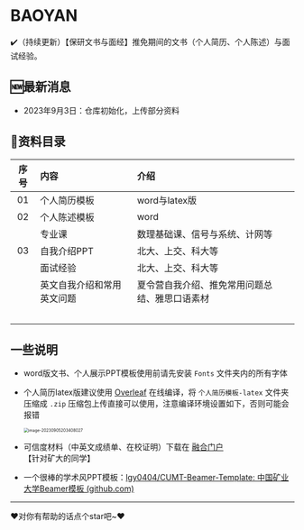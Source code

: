 # BAOYAN

✔️（持续更新）【保研文书与面经】推免期间的文书（个人简历、个人陈述）与面试经验。

## 🆕最新消息

- 2023年9月3日：仓库初始化，上传部分资料

	

## 📒资料目录

| 序号 | 内容                       | 介绍                                           |
| :--: | :------------------------- | :--------------------------------------------- |
|  01  | 个人简历模板               | word与latex版                                  |
|  02  | 个人陈述模板               | word                                           |
|      | 专业课                     | 数理基础课、信号与系统、计网等                 |
|  03  | 自我介绍PPT                | 北大、上交、科大等                             |
|      | 面试经验                   | 北大、上交、科大等                             |
|      | 英文自我介绍和常用英文问题 | 夏令营自我介绍、推免常用问题总结、雅思口语素材 |
|      |                            |                                                |
|      |                            |                                                |
|      |                            |                                                |
|      |                            |                                                |
|      |                            |                                                |









## 一些说明

- word版文书、个人展示PPT模板使用前请先安装 `Fonts` 文件夹内的所有字体

- 个人简历latex版建议使用 [Overleaf](www.overleaf.com) 在线编译，将 `个人简历模板-latex` 文件夹压缩成 `.zip` 压缩包上传直接可以使用，注意编译环境设置如下，否则可能会报错

	<img src="https://lgy0404.oss-cn-shanghai.aliyuncs.com/typoraimage-20230905203408027.png" alt="image-20230905203408027" style="zoom:50%;" />

- 可信度材料（中英文成绩单、在校证明）下载在 [融合门户](http://portal.cumt.edu.cn/)  【针对矿大的同学】

- 一个很棒的学术风PPT模板：[lgy0404/CUMT-Beamer-Template: 中国矿业大学Beamer模板 (github.com)](https://github.com/lgy0404/CUMT-Beamer-Template)

---

❤️对你有帮助的话点个star吧~❤️
